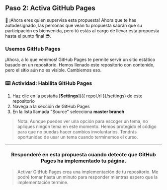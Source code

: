 ## Paso 2: Activa GitHub Pages

:tada: ¡Ahora eres quien supervisa esta propuesta! Ahora que te has autodesignado, las personas que vean tu propuesta sabrán que su participación es bienvenida, pero tú estás al cargo de llevar esta propuesta hasta el punto final :sunglasses:.

### Usemos GitHub Pages

¡Ahora, a lo que venimos! GitHub Pages te permite servir un sitio estático basado en un repositorio. Hemos llenado este repositorio con contenido, pero el sitio aún no es visible. Cambiemos eso.

### :keyboard: Actividad: Habilita GitHub Pages

1. Haz clic en la pestaña [**Settings**]({{ repoUrl }}/settings) de este repositorio
1. Navega a la sección de GitHub Pages
1. En la lista llamada "Source" selecciona **master branch**

> Nota: Aunque puedes ver una opción para escoger un tema, no apliques ningún tema en este momento. Hemos protegido el código para que no puedas hacer cambios involuntarios. Tendrás oportunidad de usar un tema cuando terminemos el curso.

<hr>
<h3 align="center">Responderé en esta propuesta cuando detecte que GitHub Pages ha implementado tu página.</h3>

> Activar GitHub Pages crea una implementación de tu repositorio. Me podré tomar hasta un minuto para responder mientras espero que la implementación termine. 
